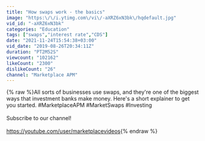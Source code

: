```yaml
---
title: "How swaps work - the basics"
image: "https:\/\/i.ytimg.com\/vi\/-aXRZ6xN3bk\/hqdefault.jpg"
vid_id: "-aXRZ6xN3bk"
categories: "Education"
tags: ["swaps","interest rate","CDS"]
date: "2021-11-24T15:54:38+03:00"
vid_date: "2019-08-26T20:34:11Z"
duration: "PT2M52S"
viewcount: "102162"
likeCount: "2300"
dislikeCount: "26"
channel: "Marketplace APM"
---
```

{% raw %}All sorts of businesses use swaps, and they're one of the biggest ways that investment banks make money. Here's a short explainer to get you started. #MarketplaceAPM #MarketSwaps #Investing<br /><br />Subscribe to our channel! <br /><br /><a rel="nofollow" target="blank" href="https://youtube.com/user/marketplacevideos">https://youtube.com/user/marketplacevideos</a>{% endraw %}

